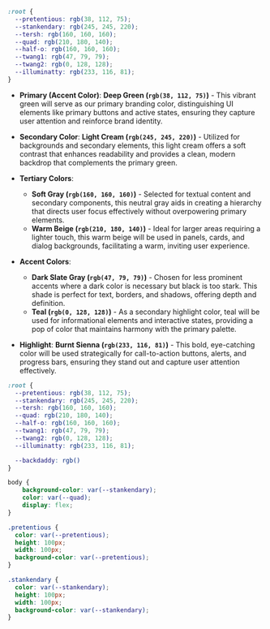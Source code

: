 ```css
:root {
  --pretentious: rgb(38, 112, 75);
  --stankendary: rgb(245, 245, 220);
  --tersh: rgb(160, 160, 160);
  --quad: rgb(210, 180, 140);
  --half-o: rgb(160, 160, 160);
  --twang1: rgb(47, 79, 79);
  --twang2: rgb(0, 128, 128);
  --illuminatty: rgb(233, 116, 81);
}
```
- **Primary (Accent Color)**: **Deep Green (`rgb(38, 112, 75)`)** - This vibrant green will serve as our primary branding color, distinguishing UI elements like primary buttons and active states, ensuring they capture user attention and reinforce brand identity.
    
- **Secondary Color**: **Light Cream (`rgb(245, 245, 220)`)** - Utilized for backgrounds and secondary elements, this light cream offers a soft contrast that enhances readability and provides a clean, modern backdrop that complements the primary green.
    
- **Tertiary Colors**:
    
    - **Soft Gray (`rgb(160, 160, 160)`)** - Selected for textual content and secondary components, this neutral gray aids in creating a hierarchy that directs user focus effectively without overpowering primary elements.
    - **Warm Beige (`rgb(210, 180, 140)`)** - Ideal for larger areas requiring a lighter touch, this warm beige will be used in panels, cards, and dialog backgrounds, facilitating a warm, inviting user experience.
- **Accent Colors**:
    
    - **Dark Slate Gray (`rgb(47, 79, 79)`)** - Chosen for less prominent accents where a dark color is necessary but black is too stark. This shade is perfect for text, borders, and shadows, offering depth and definition.
    - **Teal (`rgb(0, 128, 128)`)** - As a secondary highlight color, teal will be used for informational elements and interactive states, providing a pop of color that maintains harmony with the primary palette.
- **Highlight**: **Burnt Sienna (`rgb(233, 116, 81)`)** - This bold, eye-catching color will be used strategically for call-to-action buttons, alerts, and progress bars, ensuring they stand out and capture user attention effectively.
```css
:root {
  --pretentious: rgb(38, 112, 75);
  --stankendary: rgb(245, 245, 220);
  --tersh: rgb(160, 160, 160);
  --quad: rgb(210, 180, 140);
  --half-o: rgb(160, 160, 160);
  --twang1: rgb(47, 79, 79);
  --twang2: rgb(0, 128, 128);
  --illuminatty: rgb(233, 116, 81);

  --backdaddy: rgb()
}

body {
    background-color: var(--stankendary);
    color: var(--quad);
    display: flex;
}

.pretentious {
  color: var(--pretentious);
  height: 100px;
  width: 100px;
  background-color: var(--pretentious);
}

.stankendary {
  color: var(--stankendary);
  height: 100px;
  width: 100px;
  background-color: var(--stankendary);
}
```